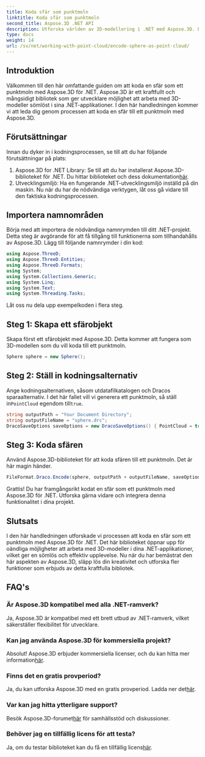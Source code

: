 ```yaml
---
title: Koda sfär som punktmoln
linktitle: Koda sfär som punktmoln
second_title: Aspose.3D .NET API
description: Utforska världen av 3D-modellering i .NET med Aspose.3D. Lär dig att koda sfärer till punktmoln utan ansträngning. Släpp loss din kreativitet nu!
type: docs
weight: 14
url: /sv/net/working-with-point-cloud/encode-sphere-as-point-cloud/
---
```

## Introduktion
Välkommen till den här omfattande guiden om att koda en sfär som ett punktmoln med Aspose.3D för .NET. Aspose.3D är ett kraftfullt och mångsidigt bibliotek som ger utvecklare möjlighet att arbeta med 3D-modeller sömlöst i sina .NET-applikationer. I den här handledningen kommer vi att leda dig genom processen att koda en sfär till ett punktmoln med Aspose.3D.
## Förutsättningar
Innan du dyker in i kodningsprocessen, se till att du har följande förutsättningar på plats:
1.  Aspose.3D for .NET Library: Se till att du har installerat Aspose.3D-biblioteket för .NET. Du hittar biblioteket och dess dokumentation[här](https://reference.aspose.com/3d/net/).
2. Utvecklingsmiljö: Ha en fungerande .NET-utvecklingsmiljö inställd på din maskin.
Nu när du har de nödvändiga verktygen, låt oss gå vidare till den faktiska kodningsprocessen.
## Importera namnområden
Börja med att importera de nödvändiga namnrymden till ditt .NET-projekt. Detta steg är avgörande för att få tillgång till funktionerna som tillhandahålls av Aspose.3D. Lägg till följande namnrymder i din kod:
```csharp
using Aspose.ThreeD;
using Aspose.ThreeD.Entities;
using Aspose.ThreeD.Formats;
using System;
using System.Collections.Generic;
using System.Linq;
using System.Text;
using System.Threading.Tasks;
```
Låt oss nu dela upp exempelkoden i flera steg.
## Steg 1: Skapa ett sfärobjekt
Skapa först ett sfärobjekt med Aspose.3D. Detta kommer att fungera som 3D-modellen som du vill koda till ett punktmoln.
```csharp
Sphere sphere = new Sphere();
```
## Steg 2: Ställ in kodningsalternativ
 Ange kodningsalternativen, såsom utdatafilkatalogen och Dracos sparaalternativ. I det här fallet vill vi generera ett punktmoln, så ställ in`PointCloud` egendom till`true`.
```csharp
string outputPath = "Your Document Directory";
string outputFileName = "sphere.drc";
DracoSaveOptions saveOptions = new DracoSaveOptions() { PointCloud = true };
```
## Steg 3: Koda sfären
Använd Aspose.3D-biblioteket för att koda sfären till ett punktmoln. Det är här magin händer.
```csharp
FileFormat.Draco.Encode(sphere, outputPath + outputFileName, saveOptions);
```
Grattis! Du har framgångsrikt kodat en sfär som ett punktmoln med Aspose.3D för .NET.
Utforska gärna vidare och integrera denna funktionalitet i dina projekt.
## Slutsats
I den här handledningen utforskade vi processen att koda en sfär som ett punktmoln med Aspose.3D för .NET. Det här biblioteket öppnar upp för oändliga möjligheter att arbeta med 3D-modeller i dina .NET-applikationer, vilket ger en sömlös och effektiv upplevelse.
Nu när du har bemästrat den här aspekten av Aspose.3D, släpp lös din kreativitet och utforska fler funktioner som erbjuds av detta kraftfulla bibliotek.
## FAQ's
### Är Aspose.3D kompatibel med alla .NET-ramverk?
Ja, Aspose.3D är kompatibel med ett brett utbud av .NET-ramverk, vilket säkerställer flexibilitet för utvecklare.
### Kan jag använda Aspose.3D för kommersiella projekt?
 Absolut! Aspose.3D erbjuder kommersiella licenser, och du kan hitta mer information[här](https://purchase.aspose.com/buy).
### Finns det en gratis provperiod?
 Ja, du kan utforska Aspose.3D med en gratis provperiod. Ladda ner det[här](https://releases.aspose.com/).
### Var kan jag hitta ytterligare support?
 Besök Aspose.3D-forumet[här](https://forum.aspose.com/c/3d/18) för samhällsstöd och diskussioner.
### Behöver jag en tillfällig licens för att testa?
 Ja, om du testar biblioteket kan du få en tillfällig licens[här](https://purchase.aspose.com/temporary-license/).